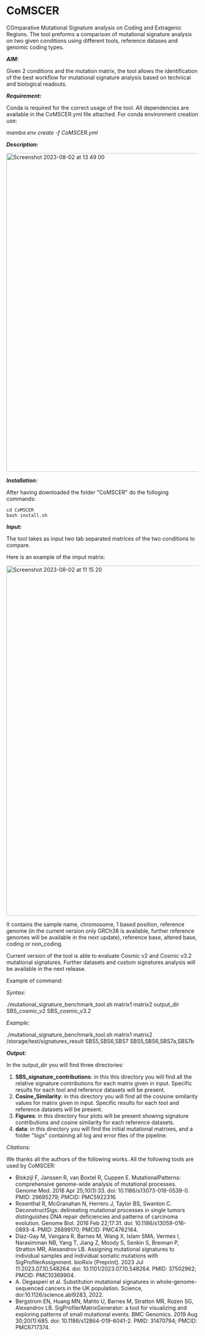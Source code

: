 # CoMSCER

COmparative Mutational Signature analysis on Coding and Extragenic Regions. The tool preforms a comparison of mutational signature analysis on two given conditions using different tools, reference datases and genomic coding types.

**_AIM:_**

Given 2 conditions and the mutation matrix, the tool allows the identification of the best workflow for mutational signature analysis based on technical and biological readouts.

_**Requirement:**_

Conda is required for the correct usage of the tool. All dependencies are available in the CoMSCER.yml file attached. For conda environment creation use:

_mamba env create -f CoMSCER.yml_

_**Description:**_

<img width="832" alt="Screenshot 2023-08-02 at 13 49 00" src="https://github.com/pbattuello/CoMSCER/assets/108470251/8b4d6037-7718-4ba9-b4a7-28dbf6c6c082">

**_Installation:_**

After having downloaded the folder "CoMSCER" do the folloging commands:

	cd CoMSCER
 	bash install.sh

  
**_Input:_**

The tool takes as input two tab separated matrices of the two conditions to compare. 


Here is an example of the imput matrix: 



<img width="914" alt="Screenshot 2023-08-02 at 11 15 20" src="https://github.com/pbattuello/CoMSCER/assets/108470251/b9402db9-43ac-4d9e-aaa4-ce3175e696cf">



It contains the sample name, chromosome, 1 based position, reference genome (in the current version only GRCh38 is available, further reference genomes will be available in the next update), reference base, altered base, coding or non_coding.

Current version of the tool is able to evaluate Cosmic v2 and Cosmic v3.2 mutational signatures. Further datasets and custom signatures analysis will be available in the next release. 

Example of command:

_Syntax:_

./mutational_signature_benchmark_tool.sh matrix1 matrix2 output_dir SBS_cosmic_v2 SBS_cosmic_v3.2

_Example:_

./mutational_signature_benchmark_tool.sh matrix1 matrix2 /storage/test/signatures_result SBS5,SBS6,SBS7 SBS5,SBS6,SBS7a,SBS7b

_**Output:**_

In the output_dir you will find three directories:
   1. **SBS_signature_contributions**: in this this directory you will find all the relative signature contributions for each matrix given in input. Specific results for each tool and reference datasets will be present.
   2. **Cosine_Similarity**: in this  directory you will find all the cosisine similarity values for matrix given in input. Specific results for each tool and reference datasets will be present.
   3. **Figures**: in this directory four plots will be present showing signature contributions and cosine similarity for each reference datasets.
   4. **data**: in this directory you will find the initial mutational matrixes, and a folder "_logs_" containing all log and error files of the pipeline.


  _Citations:_

  We thanks all the authors of the following works. All the following tools are used by CoMSCER:

  - Blokzijl F, Janssen R, van Boxtel R, Cuppen E. MutationalPatterns: comprehensive genome-wide analysis of mutational processes. Genome Med. 2018 Apr 25;10(1):33. doi: 10.1186/s13073-018-0539-0. PMID: 29695279; PMCID: PMC5922316.
  - Rosenthal R, McGranahan N, Herrero J, Taylor BS, Swanton C. DeconstructSigs: delineating mutational processes in single tumors distinguishes DNA repair deficiencies and patterns of carcinoma evolution. Genome Biol. 2016 Feb 22;17:31. doi: 10.1186/s13059-016-0893-4. PMID: 26899170; PMCID: PMC4762164.
  - Díaz-Gay M, Vangara R, Barnes M, Wang X, Islam SMA, Vermes I, Narasimman NB, Yang T, Jiang Z, Moody S, Senkin S, Brennan P, Stratton MR, Alexandrov LB. Assigning mutational signatures to individual samples and individual somatic mutations with SigProfilerAssignment. bioRxiv [Preprint]. 2023 Jul 11:2023.07.10.548264. doi: 10.1101/2023.07.10.548264. PMID: 37502962; PMCID: PMC10369904.
  - A. Degasperi et al. Substitution mutational signatures in whole-genome-sequenced cancers in the UK population. Science, doi:10.1126/science.abl9283, 2022.
  - Bergstrom EN, Huang MN, Mahto U, Barnes M, Stratton MR, Rozen SG, Alexandrov LB. SigProfilerMatrixGenerator: a tool for visualizing and exploring patterns of small mutational events. BMC Genomics. 2019 Aug 30;20(1):685. doi: 10.1186/s12864-019-6041-2. PMID: 31470794; PMCID: PMC6717374.

  
	 


